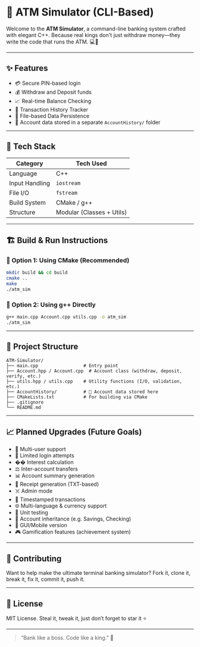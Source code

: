 # 🏦 ATM Simulator (CLI-Based)

Welcome to the **ATM Simulator**, a command-line banking system crafted with elegant C++.
Because real kings don't just withdraw money—they write the code that runs the ATM. 💻👑

---

## ✨ Features

* 💳 Secure PIN-based login
* 💰 Withdraw and Deposit funds
* 📈 Real-time Balance Checking
* 🧾 Transaction History Tracker
* 📁 File-based Data Persistence
* 📓 Account data stored in a separate `AccountHistory/` folder

---

## 🧰 Tech Stack

| Category       | Tech Used                 |
| -------------- | ------------------------- |
| Language       | C++                       |
| Input Handling | `iostream`                |
| File I/O       | `fstream`                 |
| Build System   | CMake / g++               |
| Structure      | Modular (Classes + Utils) |

---

## 🏗️ Build & Run Instructions

### 🚀 Option 1: Using CMake (Recommended)

```bash
mkdir build && cd build
cmake ..
make
./atm_sim
```

### 🧪 Option 2: Using g++ Directly

```bash
g++ main.cpp Account.cpp utils.cpp -o atm_sim
./atm_sim
```

---

## 📂 Project Structure

```
ATM-Simulator/
├── main.cpp                 # Entry point
├── Account.hpp / Account.cpp  # Account class (withdraw, deposit, verify, etc.)
├── utils.hpp / utils.cpp    # Utility functions (I/O, validation, etc.)
├── AccountHistory/          # 📂 Account data stored here
├── CMakeLists.txt           # For building via CMake
├── .gitignore
└── README.md
```

---

## 📈 Planned Upgrades (Future Goals)

* 🢍 Multi-user support
* 🔐 Limited login attempts
* �� Interest calculation
* ⚖️ Inter-account transfers
* 📊 Account summary generation
* 🧾 Receipt generation (TXT-based)
* ☠️ Admin mode
* 📅 Timestamped transactions
* 🌐 Multi-language & currency support
* 🧪 Unit testing
* 🦮 Account inheritance (e.g. Savings, Checking)
* 📱 GUI/Mobile version
* 🎮 Gamification features (achievement system)

---

## 🤘 Contributing

Want to help make the ultimate terminal banking simulator?
Fork it, clone it, break it, fix it, commit it, push it.

---

## 📜 License

MIT License. Steal it, tweak it, just don’t forget to star it ⭐

---

> “Bank like a boss. Code like a king.” 👑
